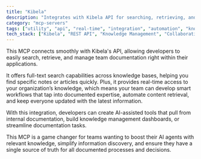 ```yaml
---
title: "Kibela"
description: "Integrates with Kibela API for searching, retrieving, and accessing collaborative documentation to enhance knowledge management and AI workflows."
category: "mcp-servers"
tags: ["utility", "api", "real-time", "integration", "automation", "knowledge management", "AI workflows"]
tech_stack: ["Kibela", "REST API", "Knowledge Management", "Collaborative Documentation", "AI-assisted tools"]
---
```


This MCP connects smoothly with Kibela's API, allowing developers to easily search, retrieve, and manage team documentation right within their applications.

It offers full-text search capabilities across knowledge bases, helping you find specific notes or articles quickly. Plus, it provides real-time access to your organization’s knowledge, which means your team can develop smart workflows that tap into documented expertise, automate content retrieval, and keep everyone updated with the latest information.

With this integration, developers can create AI-assisted tools that pull from internal documentation, build knowledge management dashboards, or streamline documentation tasks.

This MCP is a game changer for teams wanting to boost their AI agents with relevant knowledge, simplify information discovery, and ensure they have a single source of truth for all documented processes and decisions.